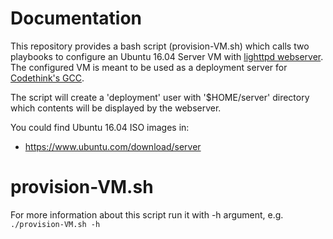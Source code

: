 Documentation
=============
This repository provides a bash script (provision-VM.sh) which calls two
playbooks to configure an Ubuntu 16.04 Server VM with
[lighttpd webserver](https://www.lighttpd.net/).
The configured VM is meant to be used as a deployment server for
[Codethink's GCC](https://github.com/CodethinkLabs/gcc).

The script will create a 'deployment' user with '$HOME/server' directory
which contents will be displayed by the webserver.

You could find Ubuntu 16.04 ISO images in:
  - https://www.ubuntu.com/download/server

provision-VM.sh
===================
For more information about this script run it with -h argument,
e.g. `./provision-VM.sh -h`
